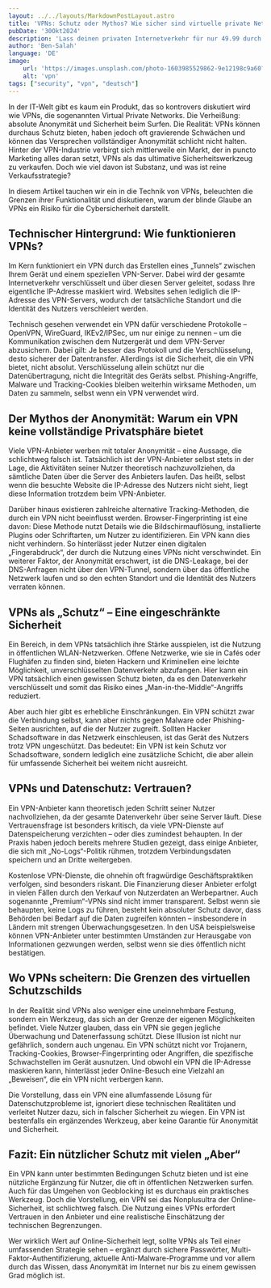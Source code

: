 ```yaml
---
layout: ../../layouts/MarkdownPostLayout.astro
title: 'VPNs: Schutz oder Mythos? Wie sicher sind virtuelle private Netzwerke wirklich?'
pubDate: '30Okt2024'
description: 'Lass deinen privaten Internetverkehr für nur 49.99 durch meine Server laufen'
author: 'Ben-Salah'
language: 'DE'
image:
    url: 'https://images.unsplash.com/photo-1603985529862-9e12198c9a60?q=80&w=2061&auto=format&fit=crop&ixlib=rb-4.0.3&ixid=M3wxMjA3fDB8MHxwaG90by1wYWdlfHx8fGVufDB8fHx8fA%3D%3D'
    alt: 'vpn'
tags: ["security", "vpn", "deutsch"]
---
```


In der IT-Welt gibt es kaum ein Produkt, das so kontrovers diskutiert wird wie VPNs, die sogenannten Virtual Private Networks. Die Verheißung: absolute Anonymität und Sicherheit beim Surfen. Die Realität: VPNs können durchaus Schutz bieten, haben jedoch oft gravierende Schwächen und können das Versprechen vollständiger Anonymität schlicht nicht halten. Hinter der VPN-Industrie verbirgt sich mittlerweile ein Markt, der in puncto Marketing alles daran setzt, VPNs als das ultimative Sicherheitswerkzeug zu verkaufen. Doch wie viel davon ist Substanz, und was ist reine Verkaufsstrategie?

In diesem Artikel tauchen wir ein in die Technik von VPNs, beleuchten die Grenzen ihrer Funktionalität und diskutieren, warum der blinde Glaube an VPNs ein Risiko für die Cybersicherheit darstellt.

## Technischer Hintergrund: Wie funktionieren VPNs?

Im Kern funktioniert ein VPN durch das Erstellen eines „Tunnels“ zwischen Ihrem Gerät und einem speziellen VPN-Server. Dabei wird der gesamte Internetverkehr verschlüsselt und über diesen Server geleitet, sodass Ihre eigentliche IP-Adresse maskiert wird. Websites sehen lediglich die IP-Adresse des VPN-Servers, wodurch der tatsächliche Standort und die Identität des Nutzers verschleiert werden.

Technisch gesehen verwendet ein VPN dafür verschiedene Protokolle – OpenVPN, WireGuard, IKEv2/IPSec, um nur einige zu nennen – um die Kommunikation zwischen dem Nutzergerät und dem VPN-Server abzusichern. Dabei gilt: Je besser das Protokoll und die Verschlüsselung, desto sicherer der Datentransfer. Allerdings ist die Sicherheit, die ein VPN bietet, nicht absolut. Verschlüsselung allein schützt nur die Datenübertragung, nicht die Integrität des Geräts selbst. Phishing-Angriffe, Malware und Tracking-Cookies bleiben weiterhin wirksame Methoden, um Daten zu sammeln, selbst wenn ein VPN verwendet wird.

## Der Mythos der Anonymität: Warum ein VPN keine vollständige Privatsphäre bietet

Viele VPN-Anbieter werben mit totaler Anonymität – eine Aussage, die schlichtweg falsch ist. Tatsächlich ist der VPN-Anbieter selbst stets in der Lage, die Aktivitäten seiner Nutzer theoretisch nachzuvollziehen, da sämtliche Daten über die Server des Anbieters laufen. Das heißt, selbst wenn die besuchte Website die IP-Adresse des Nutzers nicht sieht, liegt diese Information trotzdem beim VPN-Anbieter.

Darüber hinaus existieren zahlreiche alternative Tracking-Methoden, die durch ein VPN nicht beeinflusst werden. Browser-Fingerprinting ist eine davon: Diese Methode nutzt Details wie die Bildschirmauflösung, installierte Plugins oder Schriftarten, um Nutzer zu identifizieren. Ein VPN kann dies nicht verhindern. So hinterlässt jeder Nutzer einen digitalen „Fingerabdruck“, der durch die Nutzung eines VPNs nicht verschwindet. Ein weiterer Faktor, der Anonymität erschwert, ist die DNS-Leakage, bei der DNS-Anfragen nicht über den VPN-Tunnel, sondern über das öffentliche Netzwerk laufen und so den echten Standort und die Identität des Nutzers verraten können.

## VPNs als „Schutz“ – Eine eingeschränkte Sicherheit

Ein Bereich, in dem VPNs tatsächlich ihre Stärke ausspielen, ist die Nutzung in öffentlichen WLAN-Netzwerken. Offene Netzwerke, wie sie in Cafés oder Flughäfen zu finden sind, bieten Hackern und Kriminellen eine leichte Möglichkeit, unverschlüsselten Datenverkehr abzufangen. Hier kann ein VPN tatsächlich einen gewissen Schutz bieten, da es den Datenverkehr verschlüsselt und somit das Risiko eines „Man-in-the-Middle“-Angriffs reduziert.

Aber auch hier gibt es erhebliche Einschränkungen. Ein VPN schützt zwar die Verbindung selbst, kann aber nichts gegen Malware oder Phishing-Seiten ausrichten, auf die der Nutzer zugreift. Sollten Hacker Schadsoftware in das Netzwerk einschleusen, ist das Gerät des Nutzers trotz VPN ungeschützt. Das bedeutet: Ein VPN ist kein Schutz vor Schadsoftware, sondern lediglich eine zusätzliche Schicht, die aber allein für umfassende Sicherheit bei weitem nicht ausreicht.

## VPNs und Datenschutz: Vertrauen?

Ein VPN-Anbieter kann theoretisch jeden Schritt seiner Nutzer nachvollziehen, da der gesamte Datenverkehr über seine Server läuft. Diese Vertrauensfrage ist besonders kritisch, da viele VPN-Dienste auf Datenspeicherung verzichten – oder dies zumindest behaupten. In der Praxis haben jedoch bereits mehrere Studien gezeigt, dass einige Anbieter, die sich mit „No-Logs“-Politik rühmen, trotzdem Verbindungsdaten speichern und an Dritte weitergeben.

Kostenlose VPN-Dienste, die ohnehin oft fragwürdige Geschäftspraktiken verfolgen, sind besonders riskant. Die Finanzierung dieser Anbieter erfolgt in vielen Fällen durch den Verkauf von Nutzerdaten an Werbepartner. Auch sogenannte „Premium“-VPNs sind nicht immer transparent. Selbst wenn sie behaupten, keine Logs zu führen, besteht kein absoluter Schutz davor, dass Behörden bei Bedarf auf die Daten zugreifen könnten – insbesondere in Ländern mit strengen Überwachungsgesetzen. In den USA beispielsweise können VPN-Anbieter unter bestimmten Umständen zur Herausgabe von Informationen gezwungen werden, selbst wenn sie dies öffentlich nicht bestätigen.

## Wo VPNs scheitern: Die Grenzen des virtuellen Schutzschilds

In der Realität sind VPNs also weniger eine uneinnehmbare Festung, sondern ein Werkzeug, das sich an der Grenze der eigenen Möglichkeiten befindet. Viele Nutzer glauben, dass ein VPN sie gegen jegliche Überwachung und Datenerfassung schützt. Diese Illusion ist nicht nur gefährlich, sondern auch ungenau. Ein VPN schützt nicht vor Trojanern, Tracking-Cookies, Browser-Fingerprinting oder Angriffen, die spezifische Schwachstellen im Gerät ausnutzen. Und obwohl ein VPN die IP-Adresse maskieren kann, hinterlässt jeder Online-Besuch eine Vielzahl an „Beweisen“, die ein VPN nicht verbergen kann.

Die Vorstellung, dass ein VPN eine allumfassende Lösung für Datenschutzprobleme ist, ignoriert diese technischen Realitäten und verleitet Nutzer dazu, sich in falscher Sicherheit zu wiegen. Ein VPN ist bestenfalls ein ergänzendes Werkzeug, aber keine Garantie für Anonymität und Sicherheit.

## Fazit: Ein nützlicher Schutz mit vielen „Aber“

Ein VPN kann unter bestimmten Bedingungen Schutz bieten und ist eine nützliche Ergänzung für Nutzer, die oft in öffentlichen Netzwerken surfen. Auch für das Umgehen von Geoblocking ist es durchaus ein praktisches Werkzeug. Doch die Vorstellung, ein VPN sei das Nonplusultra der Online-Sicherheit, ist schlichtweg falsch. Die Nutzung eines VPNs erfordert Vertrauen in den Anbieter und eine realistische Einschätzung der technischen Begrenzungen.

Wer wirklich Wert auf Online-Sicherheit legt, sollte VPNs als Teil einer umfassenden Strategie sehen – ergänzt durch sichere Passwörter, Multi-Faktor-Authentifizierung, aktuelle Anti-Malware-Programme und vor allem durch das Wissen, dass Anonymität im Internet nur bis zu einem gewissen Grad möglich ist.